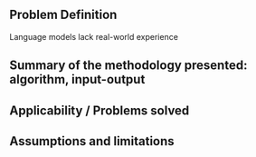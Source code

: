 ## Problem Definition
Language models lack real-world experience

## Summary of the methodology presented: algorithm, input-output

## Applicability / Problems solved

## Assumptions and limitations

